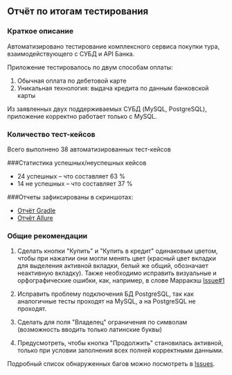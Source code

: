 ## Отчёт по итогам тестирования

### Краткое описание

Автоматизировано тестирование комплексного сервиса покупки тура, взаимодействующего с СУБД и API Банка.

Приложение тестировалось по двум способам оплаты:
1. Обычная оплата по дебетовой карте
1. Уникальная технология: выдача кредита по данным банковской карты

Из заявленных двух поддерживаемых СУБД (MySQL, PostgreSQL), приложение корректно работает только с MySQL.

### Количество тест-кейсов
Всего выполнено 38 автоматизированных тест-кейсов

###Статистика успешных/неуспешных кейсов

* 24 успешных – что составляет 63 %
* 14 не успешных – что составляет 37 %

###Отчеты зафиксированы в скриншотах:

* [Отчёт Gradle](https://github.com/Rina043/Diploma_qa/issues/15)
* [Отчёт Allure](https://github.com/Rina043/Diploma_qa/issues/16)

### Общие рекомендации

1. Сделать кнопки "Купить" и "Купить в кредит" одинаковым цветом, чтобы при нажатии они могли менять цвет (красный цвет вкладки для выделения активной вкладки, белый же общий, обозначает неактивную вкладку).
Также необходимо исправить визуальные и орфографические ошибки, как, например, в слове Марракэш [Issue#1](https://github.com/Rina043/Diploma_qa/issues/1)
   
2. Исправить проблему подключения БД PostgreSQL, так как аналогичные тесты проходят на MySQL, а на PostgreSQL не проходят.

3. Сделать для поля "Владелец" ограничения по символам (возможность вводить только латинские буквы)

4. Предусмотреть, чтобы кнопка "Продолжить" становилась активной, только при условии заполнения всех полней корректными данными.

Подробный список обнаруженных багов можно посмотреть в [Issues](https://github.com/Rina043/Diploma_qa/issues).



